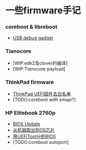 # 一些firmware手记

### coreboot & libreboot
* [USB debug gadget](usb-debug-gadget.md)

### Tianocore
* [WIP:edk2及clover的编译]
* [WIP:Tianocore payload]

### ThinkPad firmware
* [ThinkPad UEFI固件去白名单](tp-uefi-whitelist-removal.md)
* [TODO:coreboot with smapi?]

### HP Elitebook 2760p
* [BIOS Update](2760p-bios-update.md)
* [从机器取出BIOS芯片](2760p-flash-chip.md)
* [用UEFITool分析BIOS](uefitool.md)
* [TODO:coreboot autoport]
